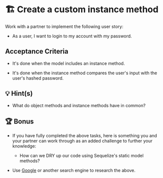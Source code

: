 # 🏗️ Create a custom instance method

Work with a partner to implement the following user story:

* As a user, I want to login to my account with my password.

## Acceptance Criteria

* It's done when the model includes an instance method.

* It's done when the instance method compares the user's input with the user's hashed password.


## 💡 Hint(s)

* What do object methods and instance methods have in common?

## 🏆 Bonus

* If you have fully completed the above tasks, here is something you and your partner can work through as an added challenge to further your knowledge:

  * How can we DRY up our code using Sequelize's static model methods?

* Use [Google](https://www.google.com) or another search engine to research the above.

